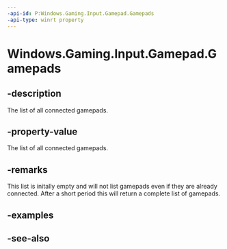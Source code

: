 ```yaml
---
-api-id: P:Windows.Gaming.Input.Gamepad.Gamepads
-api-type: winrt property
---
```


<!-- Property syntax
public Windows.Foundation.Collections.IVectorView<Windows.Gaming.Input.Gamepad> Gamepads { get; }
-->

# Windows.Gaming.Input.Gamepad.Gamepads

## -description
The list of all connected gamepads. 

## -property-value
The list of all connected gamepads.

## -remarks

This list is initally empty and will not list gamepads even if they are already connected. After a short period this will return a complete list of gamepads.

## -examples

## -see-also
